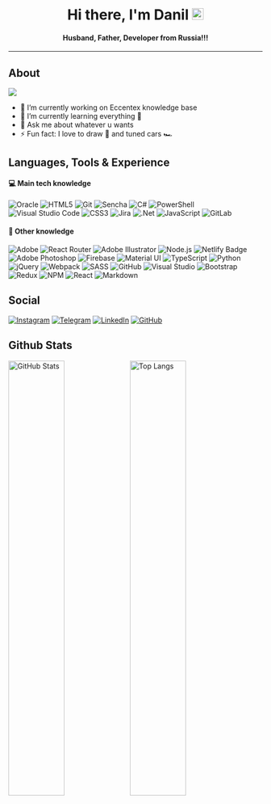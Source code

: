 <h1 align="center"> Hi there, I'm Danil <img src="https://raw.githubusercontent.com/MartinHeinz/MartinHeinz/master/wave.gif" width="23px"></h1>
<h4 align="center"> Husband, Father, Developer from Russia!!!</h4>

---

## About

![](https://komarev.com/ghpvc/?username=CrappyCodeMaker&style=flat)

- 🔭 I’m currently working on Eccentex knowledge base
- 🌱 I’m currently learning everything 🤯
- 💬 Ask me about whatever u wants
- ⚡ Fun fact: I love to draw 🎨 and tuned cars 🏎️

## Languages, Tools & Experience

#### 💻 Main tech knowledge

![Oracle](https://img.shields.io/badge/Oracle-F80000?logo=oracle&logoColor=white&style=flat)
![HTML5](https://img.shields.io/badge/HTML5-E34F26?logo=html5&logoColor=white&style=flat)
![Git](https://img.shields.io/badge/Git-F05032?logo=git&logoColor=white&style=flat)
![Sencha](https://img.shields.io/badge/Sencha-86BC40?logo=sencha&logoColor=white&style=flat)
![C#](https://img.shields.io/badge/c%23-%23239120.svg?style=for-the-badge&logo=c-sharp&logoColor=white&style=flat)
![PowerShell](https://img.shields.io/badge/PowerShell-5391FE?logo=powershell&logoColor=white&color=3ba6f4&style=flat)
![Visual Studio Code](https://img.shields.io/badge/Visual%20Studio%20Code-007ACC?logo=visualstudiocode&logoColor=white&style=flat)
![CSS3](https://img.shields.io/badge/CSS3-1572B6?logo=css3&logoColor=white&style=flat)
![Jira](https://img.shields.io/badge/jira-%230A0FFF.svg?style=for-the-badge&logo=jira&logoColor=white&style=flat)
![.Net](https://img.shields.io/badge/.NET-5C2D91?style=for-the-badge&logo=.net&logoColor=white&style=flat)
![JavaScript](https://img.shields.io/badge/javascript-%23323330.svg?style=for-the-badge&logo=javascript&logoColor=ffc400&color=111&style=flat)
![GitLab](https://img.shields.io/badge/gitlab-%23181717.svg?style=for-the-badge&logo=gitlab&logoColor=white&color=111&style=flat)

#### 🧠 Other knowledge

![Adobe](https://img.shields.io/badge/Adobe-F00?logo=adobe&logoColor=white&style=flat)
![React Router](https://img.shields.io/badge/React_Router-CA4245?style=for-the-badge&logo=react-router&logoColor=white&style=flat)
![Adobe Illustrator](https://img.shields.io/badge/Adobe%20Illustrator-FF9A00?logo=adobeillustrator&logoColor=white&style=flat)
![Node.js](https://img.shields.io/badge/Node.js-393?logo=nodedotjs&logoColor=white&style=flat)
![Netlify Badge](https://img.shields.io/badge/Netlify-00C7B7?logo=netlify&logoColor=white&color=23bcb3&style=flat)
![Adobe Photoshop](https://img.shields.io/badge/Adobe%20Photoshop-31A8FF?logo=adobephotoshop&logoColor=white&style=flat)
![Firebase](https://img.shields.io/badge/firebase-%23039BE5.svg?style=for-the-badge&logo=firebase&logoColor=ffbd2e&color=ff7139&style=flat)
![Material UI](https://img.shields.io/badge/materialui-%230081CB.svg?style=for-the-badge&logo=material-ui&logoColor=white&style=flat)
![TypeScript](https://img.shields.io/badge/TypeScript-3178C6?logo=typescript&logoColor=white&style=flat)
![Python](https://img.shields.io/badge/python-%2314354C.svg?style=for-the-badge&logo=python&logoColor=ffc83d&color=3570a2&style=flat)
![jQuery](https://img.shields.io/badge/jquery-%230769AD.svg?style=for-the-badge&logo=jquery&logoColor=white&style=flat)
![Webpack](https://img.shields.io/badge/Webpack-8DD6F9?logo=webpack&logoColor=b0e3ff&color=004e8a&style=flat)
![SASS](https://img.shields.io/badge/SASS-hotpink.svg?style=for-the-badge&logo=SASS&logoColor=white&color=ce6b9e&style=flat)
![GitHub](https://img.shields.io/badge/github-%23121011.svg?style=for-the-badge&logo=github&logoColor=white&color=7040AA&style=flat)
![Visual Studio](https://img.shields.io/badge/Visual%20Studio-5C2D91?logo=visualstudio&logoColor=white&style=flat)
![Bootstrap](https://img.shields.io/badge/bootstrap-%23563D7C.svg?style=for-the-badge&logo=bootstrap&logoColor=white&color=5a25a1&style=flat)
![Redux](https://img.shields.io/badge/redux-%23593d88.svg?style=for-the-badge&logo=redux&logoColor=white&color=5a25a1&style=flat)
![NPM](https://img.shields.io/badge/NPM-%23000000.svg?style=for-the-badge&logo=npm&logoColor=white&color=111&style=flat)
![React](https://img.shields.io/badge/react-%2320232a.svg?style=for-the-badge&logo=react&logoColor=%2361DAFB&color=111&style=flat)
![Markdown](https://img.shields.io/badge/Markdown-000?logo=markdown&logoColor=3193d4&color=111&style=flat)

## Social

[![Instagram](https://img.shields.io/badge/Instagram-%23E4405F.svg?style=for-the-badge&logo=Instagram&logoColor=white&style=flat)](https://www.instagram.com/danil_ej9)
[![Telegram](https://img.shields.io/badge/Telegram-2CA5E0?style=for-the-badge&logo=telegram&logoColor=white&style=flat)](https://t.me/RezniDa)
[![LinkedIn](https://img.shields.io/badge/linkedin-%230077B5.svg?style=for-the-badge&logo=linkedin&logoColor=white&style=flat)](https://www.linkedin.com/in/dani-dani)
[![GitHub](https://img.shields.io/badge/github-%23121011.svg?style=for-the-badge&logo=github&logoColor=white&color=7040AA&style=flat)](https://github.com/CrappyCodeMaker)

## Github Stats

<img src="https://github-readme-stats.vercel.app/api?username=CrappyCodeMaker&theme=nord&bg_color=DEG,22272E,313842,22272E&title_color=EEEEEE&text_color=a4b1be&icon_color=ffc83d&border_radius=10&line_height=30&include_all_commits=true&hide_border=true&hide_title=false&show_icons=true&count_private=true&hide=contribs,prs&custom_title=CrappyCodeMaker's+stats&hide_title=true" width="47%" alt="GitHub Stats"> <img src="https://github-readme-stats.vercel.app/api/top-langs/?username=CrappyCodeMaker&theme=nord&bg_color=DEG,22272E,313842,22272E&title_color=EEEEEE&text_color=a4b1be&icon_color=ffc83d&card_width=350&border_radius=10&line_height=25&hide_border=true&hide_title=false&show_icons=true&count_private=true&layout=compact&custom_title=Most+used+langs&hide_title=true" width="47%" alt="Top Langs">
